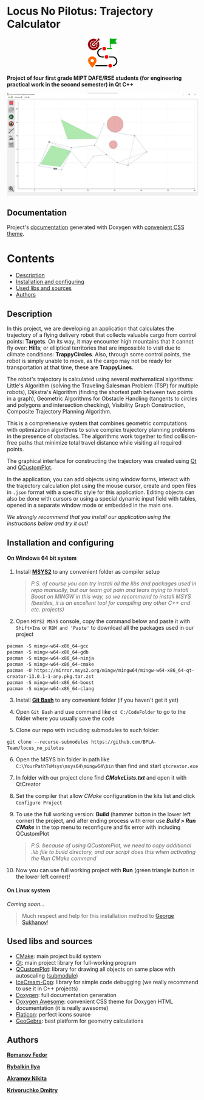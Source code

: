 # Locus No Pilotus: Trajectory Calculator

<div align="center">
  <img src=".extra/images/icon.png" alt="Logo" width="80" height="80">
</div>

**Project of four first grade MIPT DAFE/RSE students (for engineering practical work in the second semester) in Qt C++**

<div align="center">
  <img src=".extra/images/program_works.png" alt="Program">
</div>

## Documentation

Project's [documentation](https://bpla-team.github.io/locus_no_pilotus/index.html) generated with Doxygen with [convenient CSS theme](#used-libs-and-sources).

# Contents

- [Description](#description)
- [Installation and configuring](#installation-and-configuring "with using MSYS")
- [Used libs and sources](#used-libs-and-sources "we are using GitHub submodules feature 😎")
- [Authors](#authors "the best guys")

## Description

In this project, we are developing an application that calculates the trajectory of a flying delivery robot that collects valuable cargo from control points: **Targets**.
On its way, it may encounter high mountains that it cannot fly over: **Hills**; or elliptical territories that are impossible to visit due to climate conditions: **TrappyCircles**.
Also, through some control points, the robot is simply unable to move, as the cargo may not be ready for transportation at that time, these are **TrappyLines**.

The robot's trajectory is calculated using several mathematical algorithms: Little's Algorithm (solving the Traveling Salesman Problem (TSP) for multiple robots), Dijkstra's Algorithm (finding the shortest path between two points in a graph), Geometric Algorithms for Obstacle Handling (tangents to circles and polygons and intersection checking), Visibility Graph Construction, Composite Trajectory Planning Algorithm.

This is a comprehensive system that combines geometric computations with optimization algorithms to solve complex trajectory planning problems in the presence of obstacles. The algorithms work together to find collision-free paths that minimize total travel distance while visiting all required points.

The graphical interface for constructing the trajectory was created using [Qt](#used-libs-and-sources) and [QCustomPlot](#used-libs-and-sources).

In the application, you can add objects using window forms, interact with the trajectory calculation plot using the mouse cursor, create and open files in `.json` format with a specific style for this application. Editing objects can also be done with cursors or using a special dynamic input field with tables, opened in a separate window mode or embedded in the main one.

_We strongly recommend that you install our application using the instructions below and try it out!_

## Installation and configuring

#### On Windows 64 bit system

1. Install **[MSYS2](https://www.msys2.org/)** to any convenient folder as compiler setup

   > _P.S. of course you can try install all the libs and packages used in repo manually, but our team got pain and tears trying to install Boost on MINGW in this way, so we recommend to install MSYS (besides, it is an excellent tool for compiling any other C++ and etc. projects)_

2. Open `MSYS2 MSYS` console, copy the command below and paste it with `Shift+Ins` or `RBM and 'Paste'` to download all the packages used in our project

```
pacman -S mingw-w64-x86_64-gcc
pacman -S mingw-w64-x86_64-gdb
pacman -S mingw-w64-x86_64-ninja
pacman -S mingw-w64-x86_64-cmake
pacman -U https://mirror.msys2.org/mingw/mingw64/mingw-w64-x86_64-qt-creator-13.0.1-1-any.pkg.tar.zst
pacman -S mingw-w64-x86_64-boost
pacman -S mingw-w64-x86_64-clang
```

3. Install **[Git Bash](https://gitforwindows.org/)** to any convenient folder (if you haven't get it yet)

4. Open `Git Bash` and use command like `cd C:/CodeFolder` to go to the folder where you usually save the code

5. Clone our repo with including submodules to such folder:

```
git clone --recurse-submodules https://github.com/BPLA-Team/locus_no_pilotus
```

6. Open the MSYS bin folder in path like `C:\YourPathToMsys\msys64\mingw64\bin` than find and start `qtcreator.exe`

7. In folder with our project clone find **_CMakeLists.txt_** and open it with QtCreator

8. Set the compiler that allow _CMake_ configuration in the kits list and click `Configure Project`

9. To use the full working version: **Build** (hammer button in the lower left corner) the project, and after ending process with error use **_Build > Run CMake_** in the top menu to reconfigure and fix error with including QCustomPlot

   > _P.S. because of using QCustomPlot, we need to copy additional .lib file to build directory, and our script does this when activating the Run CMake command_

10. Now you can use full working project with **Run** (green triangle button in the lower left corner)!

#### On Linux system

_Coming soon..._

> Much respect and help for this installation method to [George Sukhanov](https://github.com/TheFueRr "our colleague with an equally interesting project on processing experimental data")!

## Used libs and sources

- [CMake](https://cmake.org/): main project build system
- [Qt](https://www.qt.io/): main project library for full-working program
- [QCustomPlot](https://www.qcustomplot.com/): library for drawing all objects on same place with autoscaling ([submodule](https://github.com/UmbrellaLeaf5/qcustomplot "reference for submodule with lib in GitHub"))
- [IceCream-Cpp](https://github.com/renatoGarcia/icecream-cpp): library for simple code debugging (we really recommend to use it in C++ projects)
- [Doxygen](https://www.doxygen.nl/): full documentation generation
- [Doxygen Awesome](https://github.com/jothepro/doxygen-awesome-css): convenient CSS theme for Doxygen HTML documentation (it is really awesome)
- [Flaticon](https://www.flaticon.com/): perfect icons source
- [GeoGebra](https://www.geogebra.org/): best platform for geometry calculations

## Authors

**[Romanov Fedor](https://github.com/Romanov-Fedor "math greatest gigachad and refactor guy (also Desmos and GeoGebra proger)")**

**[Rybalkin Ilya](https://github.com/Stargazer2005 "traveling salesman problem and Dijkstra algos enjoyer, the trajectory guy")**

**[Akramov Nikita](https://github.com/MrWh1teF0x "jsons, add forms, cursors, animation, scale hero")**

**[Krivoruchko Dmitry](https://github.com/UmbrellaLeaf5 "repo manager and gui guy with tables instead of muscles and arcs instead of veins")**
